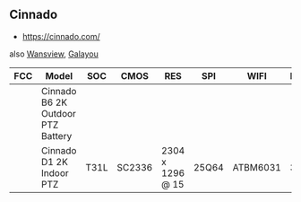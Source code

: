 Cinnado
----------------------------
- https://cinnado.com/

also [Wansview](wansview.md), [Galayou](galayou.md)

| FCC | Model                             | SOC  | CMOS   | RES              | SPI   | WIFI     | PAN | TILT | POWER | Link                   |
|-----|-----------------------------------|------|--------|------------------|-------|----------|-----|------|-------|------------------------|
|     | Cinnado B6 2K Outdoor PTZ Battery |      |        |                  |       |          |     |      |       | https://cinnado.com/b6 |
|     | Cinnado D1 2K Indoor PTZ          | T31L | SC2336 | 2304 x 1296 @ 15 | 25Q64 | ATBM6031 | 320 | 70   | 5V 1A | https://cinnado.com/D1 |
